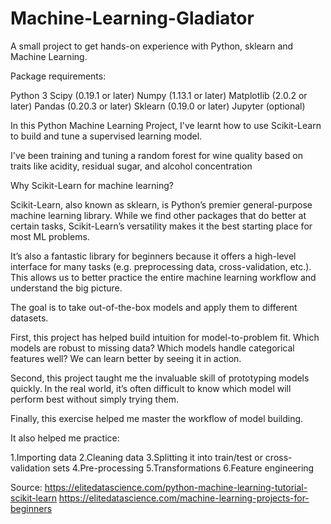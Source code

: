 # Machine-Learning-Gladiator
A small project to get hands-on experience with Python, sklearn and Machine Learning.


Package requirements:

Python 3
Scipy (0.19.1 or later)
Numpy (1.13.1 or later)
Matplotlib (2.0.2 or later)
Pandas (0.20.3 or later)
Sklearn (0.19.0 or later)
Jupyter (optional)

In this Python Machine Learning Project, I've learnt how to use Scikit-Learn to build and tune a supervised learning model.

I've been training and tuning a random forest for wine quality based on traits like acidity, residual sugar, and alcohol concentration
 
 Why Scikit-Learn for machine learning?

Scikit-Learn, also known as sklearn, is Python’s premier general-purpose machine learning library. While we find other packages that do better at certain tasks, Scikit-Learn’s versatility makes it the best starting place for most ML problems.

It’s also a fantastic library for beginners because it offers a high-level interface for many tasks (e.g. preprocessing data, cross-validation, etc.). This allows us to better practice the entire machine learning workflow and understand the big picture.
 
 The goal is to take out-of-the-box models and apply them to different datasets. 
 
 First, this project has helped build intuition for model-to-problem fit. Which models are robust to missing data? Which models handle categorical features well? We can learn better by seeing it in action.

Second, this project taught me the invaluable skill of prototyping models quickly. In the real world, it’s often difficult to know which model will perform best without simply trying them.

Finally, this exercise helped me master the workflow of model building.

It also helped me practice:

1.Importing data
2.Cleaning data
3.Splitting it into train/test or cross-validation sets
4.Pre-processing
5.Transformations
6.Feature engineering

Source:
https://elitedatascience.com/python-machine-learning-tutorial-scikit-learn
https://elitedatascience.com/machine-learning-projects-for-beginners
 
